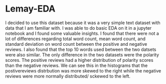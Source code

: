 # Lemay-EDA
I decided to use this dataset because it was a very simple text dataset with data that I am familiar with. I was able to do basic EDA on it in a jupyter notebook and I found some valuable insights. I found that there were not a lot of differences regarding total word count, mean word count, and standard deviation on word count between the positive and negative reviews. I also found that the top 10 words used between the two datsets were also similar. The only difference in the two datasets were the polarity scores. The positive reviews had a higher distribution of polarity scores than the negative reviews. We can see this in the histograms that the postivereviews distrbution was more skewed to the right while the negative reviews were more normally distributed/ sckewed to the left.  
